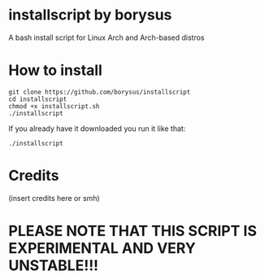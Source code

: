 # installscript by borysus
A bash install script for Linux Arch and Arch-based distros 

# How to install
```
git clone https://github.com/borysus/installscript
cd installscript
chmod +x installscript.sh
./installscript
```
If you already have it downloaded you run it like that:
```
./installscript
```

# Credits
(insert credits here or smh)

# PLEASE NOTE THAT THIS SCRIPT IS EXPERIMENTAL AND VERY UNSTABLE!!!
